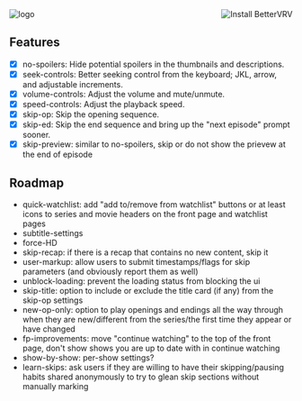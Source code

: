 <img alt="logo" src="https://raw.githubusercontent.com/tuckerchapin/BetterVRV/master/public/images/logotype_dark.png">

<a href="https://chrome.google.com/webstore/detail/bettervrv/dhghipbelapdpgpdfmkebjnnokhpeock" target="_blank">
<img align="right" alt="Install BetterVRV" src="https://raw.githubusercontent.com/tuckerchapin/BetterVRV/master/dev/ChromeWebstoreBadge.png">
</a>

Features
---
- [x] no-spoilers: Hide potential spoilers in the thumbnails and descriptions.
- [x] seek-controls: Better seeking control from the keyboard; JKL, arrow, and adjustable increments.
- [x] volume-controls: Adjust the volume and mute/unmute.
- [x] speed-controls: Adjust the playback speed.
- [x] skip-op: Skip the opening sequence.
- [x] skip-ed: Skip the end sequence and bring up the "next episode" prompt sooner.
- [x] skip-preview: similar to no-spoilers, skip or do not show the prievew at the end of episode

Roadmap
---
* quick-watchlist: add "add to/remove from watchlist" buttons or at least icons to series and movie headers on the front page and watchlist pages
* subtitle-settings
* force-HD
* skip-recap: if there is a recap that contains no new content, skip it
* user-markup: allow users to submit timestamps/flags for skip parameters (and obviously report them as well)
* unblock-loading: prevent the loading status from blocking the ui
* skip-title: option to include or exclude the title card (if any) from the skip-op settings
* new-op-only: option to play openings and endings all the way through when they are new/different from the series/the first time they appear or have changed
* fp-improvements: move "continue watching" to the top of the front page, don't show shows you are up to date with in continue watching
* show-by-show: per-show settings?
* learn-skips: ask users if they are willing to have their skipping/pausing habits shared anonymously to try to glean skip sections without manually marking
